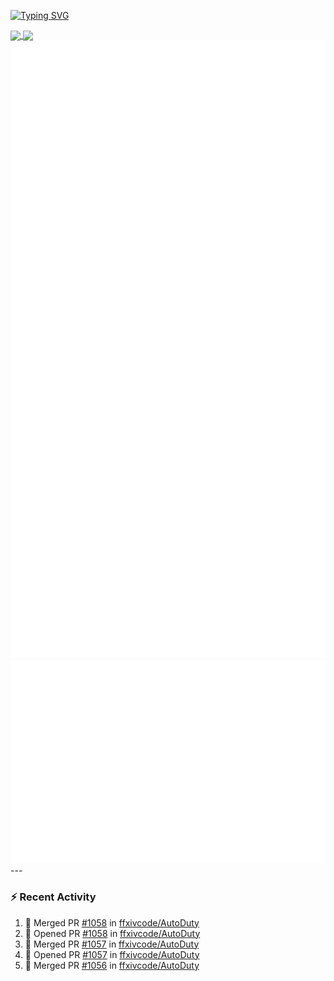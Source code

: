[![Typing SVG](https://readme-typing-svg.demolab.com?font=Fira+Code&duration=1000&pause=1000&multiline=true&repeat=false&width=435&lines=Simon+Latusek+%7C+Gameplay+Engineer)](https://git.io/typing-svg)

<a href="https://github.com/anuraghazra/github-readme-stats">
  <img height=200 align="center" src="https://github-readme-stats.vercel.app/api?username=erdelf&theme=radical" />
</a>
<a href="https://github.com/anuraghazra/convoychat">
  <img height=200 align="center" src="https://streak-stats.demolab.com?user=erdelf&theme=radical&mode=weekly" />
</a>

<picture>
  <img src="/github-metrics.svg" alt="Metrics">
</picture>

<picture>
  <img src="/github-metrics-achievements.svg" alt="Achievements">
</picture>
---

### :zap: Recent Activity
<!--START_SECTION:activity-->
1. 🎉 Merged PR [#1058](https://github.com/ffxivcode/AutoDuty/pull/1058) in [ffxivcode/AutoDuty](https://github.com/ffxivcode/AutoDuty)
2. 💪 Opened PR [#1058](https://github.com/ffxivcode/AutoDuty/pull/1058) in [ffxivcode/AutoDuty](https://github.com/ffxivcode/AutoDuty)
3. 🎉 Merged PR [#1057](https://github.com/ffxivcode/AutoDuty/pull/1057) in [ffxivcode/AutoDuty](https://github.com/ffxivcode/AutoDuty)
4. 💪 Opened PR [#1057](https://github.com/ffxivcode/AutoDuty/pull/1057) in [ffxivcode/AutoDuty](https://github.com/ffxivcode/AutoDuty)
5. 🎉 Merged PR [#1056](https://github.com/ffxivcode/AutoDuty/pull/1056) in [ffxivcode/AutoDuty](https://github.com/ffxivcode/AutoDuty)
<!--END_SECTION:activity-->

<!--
**erdelf/erdelf** is a ✨ _special_ ✨ repository because its `README.md` (this file) appears on your GitHub profile.

Here are some ideas to get you started:

- 🔭 I’m currently working on ...
- 🌱 I’m currently learning ...
- 👯 I’m looking to collaborate on ...
- 🤔 I’m looking for help with ...
- 💬 Ask me about ...
- 📫 How to reach me: ...
- 😄 Pronouns: ...
- ⚡ Fun fact: ...
-->
